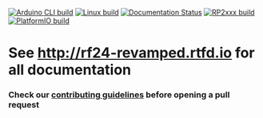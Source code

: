[![Arduino CLI build](https://github.com/2bndy5/RF24-Revamped/actions/workflows/build_arduino.yml/badge.svg?branch=revamp)](https://github.com/2bndy5/RF24-Revamped/actions/workflows/build_arduino.yml)
[![Linux build](https://github.com/2bndy5/RF24-Revamped/actions/workflows/build_linux.yml/badge.svg?branch=revamp)](https://github.com/2bndy5/RF24-Revamped/actions/workflows/build_linux.yml)
[![Documentation Status](https://readthedocs.org/projects/rf24-revamped/badge/?version=latest)](https://rf24-revamped.readthedocs.io/en/latest/?badge=latest)
[![RP2xxx build](https://github.com/2bndy5/RF24-Revamped/actions/workflows/build_rp2xxx.yml/badge.svg?branch=revamp)](https://github.com/2bndy5/RF24-Revamped/actions/workflows/build_rp2xxx.yml)
[![PlatformIO build](https://github.com/2bndy5/RF24-Revamped/actions/workflows/build_platformIO.yml/badge.svg?branch=revamp)](https://github.com/2bndy5/RF24-Revamped/actions/workflows/build_platformIO.yml)

# See http://rf24-revamped.rtfd.io for all documentation

### Check our [contributing guidelines](CONTRIBUTING.md) before opening a pull request
